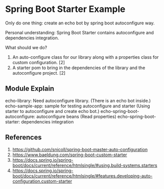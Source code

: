 # Spring Boot Starter Example

Only do one thing: create an echo bot by spring boot autoconfigure way.

Personal understanding: 
    Spring Boot Starter contains autoconfigure and dependencies integration.

What should we do?
1. An auto-configure class for our library along with a properties class for custom configuration. [2]
2. A starter pom to bring in the dependencies of the library and the autoconfigure project. [2]

## Module Explain
echo-library: Need autoconfigure library. (There is an echo bot inside.)
echo-sample-app: sample for testing autoconfigure and starter (Using starter to autoconfigure and create echo bot.)
echo-spring-boot-autoconfigure: autoconfigure beans (Read properties)
echo-spring-boot-starter: dependencies integration

## References
1. https://github.com/snicoll/spring-boot-master-auto-configuration
2. https://www.baeldung.com/spring-boot-custom-starter 
3. https://docs.spring.io/spring-boot/docs/current/reference/htmlsingle/#using.build-systems.starters
4. https://docs.spring.io/spring-boot/docs/current/reference/htmlsingle/#features.developing-auto-configuration.custom-starter
